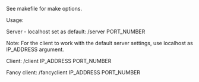 See makefile for make options.

Usage:

Server - localhost set as default:
/server PORT_NUMBER

Note: For the client to work with the default server settings, use localhost as IP_ADDRESS argument.

Client:
/client IP_ADDRESS PORT_NUMBER

Fancy client:
/fancyclient IP_ADDRESS PORT_NUMBER
